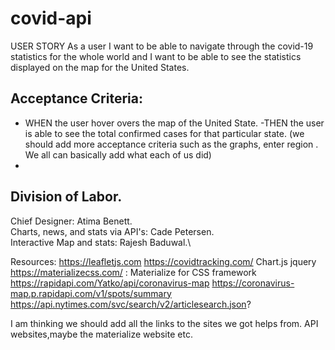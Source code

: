 # covid-api
USER STORY
As a user I want to be able to navigate through the covid-19 statistics for the whole world and I want to be 
able to see the statistics displayed on the map for the United States.

## Acceptance Criteria:
- WHEN the user hover overs the map of the United State.
-THEN the user is able to see the total confirmed cases for that particular state.
 (we should add more acceptance criteria such as  the graphs, enter region . We all can basically add what each of us did)
-
 
 
 
 
 
 ## Division of Labor.
 Chief Designer: Atima Benett.\
 Charts, news, and stats via API's: Cade Petersen.\
 Interactive Map and stats: Rajesh Baduwal.\
 
 
 

Resources:
https://leafletjs.com 
https://covidtracking.com/ 
Chart.js
jquery
https://materializecss.com/ : Materialize for CSS framework
https://rapidapi.com/Yatko/api/coronavirus-map
https://coronavirus-map.p.rapidapi.com/v1/spots/summary
https://api.nytimes.com/svc/search/v2/articlesearch.json?

 I am thinking we should add all the links to the sites we got helps from. API websites,maybe the materialize website etc.
 
